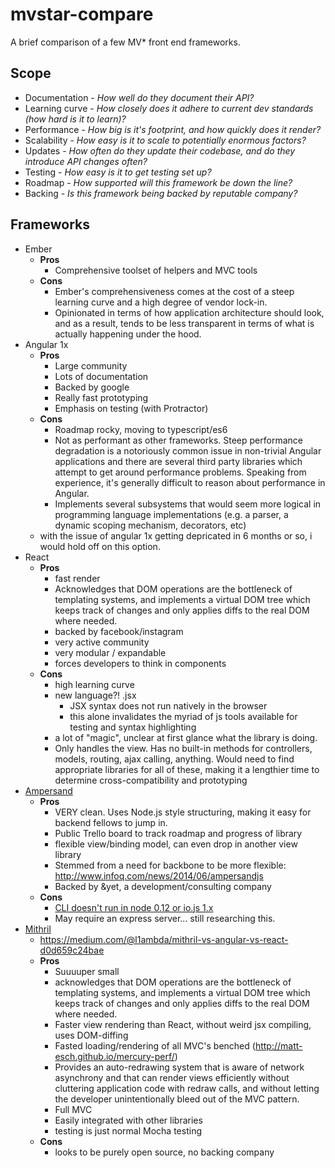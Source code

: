 # mvstar-compare

A brief comparison of a few MV* front end frameworks.

## Scope

* Documentation - *How well do they document their API?*
* Learning curve - *How closely does it adhere to current dev standards (how hard is it to learn)?*
* Performance - *How big is it's footprint, and how quickly does it render?*
* Scalability - *How easy is it to scale to potentially enormous factors?*
* Updates - *How often do they update their codebase, and do they introduce API changes often?*
* Testing - *How easy is it to get testing set up?*
* Roadmap - *How supported will this framework be down the line?*
* Backing - *Is this framework being backed by reputable company?*

## Frameworks

* Ember
	* **Pros**
		* Comprehensive toolset of helpers and MVC tools
	* **Cons**
		* Ember's comprehensiveness comes at the cost of a steep learning curve and a high degree of vendor lock-in.
		* Opinionated in terms of how application architecture should look, and as a result, tends to be less transparent in terms of what is actually happening under the hood.
* Angular 1x
	* **Pros**
		* Large community
		* Lots of documentation
		* Backed by google
		* Really fast prototyping
		* Emphasis on testing (with Protractor)
	* **Cons**
		* Roadmap rocky, moving to typescript/es6
		* Not as performant as other frameworks. Steep performance degradation is a notoriously common issue in non-trivial Angular applications and there are several third party libraries which attempt to get around performance problems. Speaking from experience, it's generally difficult to reason about performance in Angular.
		* Implements several subsystems that would seem more logical in programming language implementations (e.g. a parser, a dynamic scoping mechanism, decorators, etc)
	* with the issue of angular 1x getting depricated in 6 months or so, i would hold off on this option.
* React
	* **Pros**
		* fast render
		* Acknowledges that DOM operations are the bottleneck of templating systems, and implements a virtual DOM tree which keeps track of changes and only applies diffs to the real DOM where needed.
		* backed by facebook/instagram
		* very active community
		* very modular / expandable
		* forces developers to think in components
	* **Cons**
		* high learning curve
		* new language?! .jsx
			* JSX syntax does not run natively in the browser
		  * this alone invalidates the myriad of js tools available for testing and syntax highlighting
		* a lot of "magic", unclear at first glance what the library is doing.
		* Only handles the view. Has no built-in methods for controllers, models, routing, ajax calling, anything. Would need to find appropriate libraries for all of these, making it a lengthier time to determine cross-compatibility and prototyping
* [Ampersand](http://ampersandjs.com/)
	* **Pros**
		* VERY clean. Uses Node.js style structuring, making it easy for backend fellows to jump in.
		* Public Trello board to track roadmap and progress of library
		* flexible view/binding model, can even drop in another view library
		* Stemmed from a need for backbone to be more flexible: http://www.infoq.com/news/2014/06/ampersandjs
		* Backed by &yet, a development/consulting company
	* **Cons**
		* [CLI doesn't run in node 0.12 or io.js 1.x](https://github.com/AmpersandJS/ampersand/issues/105)
		* May require an express server... still researching this.
* [Mithril](http://lhorie.github.io/mithril/)
	* https://medium.com/@l1ambda/mithril-vs-angular-vs-react-d0d659c24bae
	* **Pros**
		* Suuuuper small
		* acknowledges that DOM operations are the bottleneck of templating systems, and implements a virtual DOM tree which keeps track of changes and only applies diffs to the real DOM where needed.
		* Faster view rendering than React, without weird jsx compiling, uses DOM-diffing
		* Fasted loading/rendering of all MVC's benched (http://matt-esch.github.io/mercury-perf/)
		* Provides an auto-redrawing system that is aware of network asynchrony and that can render views efficiently without cluttering application code with redraw calls, and without letting the developer unintentionally bleed out of the MVC pattern.
		* Full MVC
		* Easily integrated with other libraries
		* testing is just normal Mocha testing
	* **Cons**
		* looks to be purely open source, no backing company
